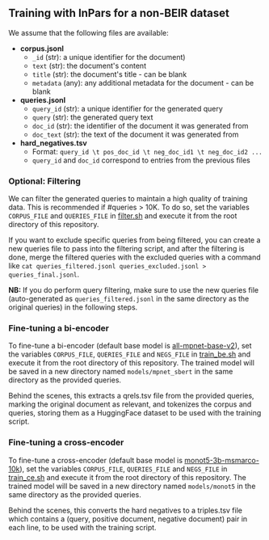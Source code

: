 ## Training with InPars for a non-BEIR dataset
We assume that the following files are available:
- **corpus.jsonl**
  - `_id` (str): a unique identifier for the document)
  - `text` (str): the document's content
  - `title` (str): the document's title - can be blank
  - `metadata` (any): any additional metadata for the document - can be blank
- **queries.jsonl**
  - `query_id` (str): a unique identifier for the generated query
  - `query` (str): the generated query text
  - `doc_id` (str): the identifier of the document it was generated from
  - `doc_text` (str): the text of the document it was generated from
- **hard_negatives.tsv**
  - Format: `query_id \t pos_doc_id \t neg_doc_id1 \t neg_doc_id2 ...`
  - `query_id` and `doc_id` correspond to entries from the previous files

### Optional: Filtering
We can filter the generated queries to maintain a high quality of training data. This is recommended if #queries > 10K. To do so, set the variables `CORPUS_FILE` and `QUERIES_FILE` in [filter.sh](./filter.sh) and execute it from the root directory of this repository.

If you want to exclude specific queries from being filtered, you can create a new queries file to pass into the filtering script, and after the filtering is done, merge the filtered queries with the excluded queries with a command like `cat queries_filtered.jsonl queries_excluded.jsonl > queries_final.jsonl`.

**NB:** If you do perform query filtering, make sure to use the new queries file (auto-generated as `queries_filtered.jsonl` in the same directory as the original queries) in the following steps.

### Fine-tuning a bi-encoder
To fine-tune a bi-encoder (default base model is [all-mpnet-base-v2](https://huggingface.co/sentence-transformers/all-mpnet-base-v2)), set the variables `CORPUS_FILE`, `QUERIES_FILE` and `NEGS_FILE` in [train_be.sh](./train_be.sh) and execute it from the root directory of this repository. The trained model will be saved in a new directory named `models/mpnet_sbert` in the same directory as the provided queries.

Behind the scenes, this extracts a qrels.tsv file from the provided queries, marking the original document as relevant, and tokenizes the corpus and queries, storing them as a HuggingFace dataset to be used with the training script.

### Fine-tuning a cross-encoder
To fine-tune a cross-encoder (default base model is [monot5-3b-msmarco-10k](https://huggingface.co/castorini/monot5-3b-msmarco-10k)), set the variables `CORPUS_FILE`, `QUERIES_FILE` and `NEGS_FILE` in [train_ce.sh](./train_ce.sh) and execute it from the root directory of this repository. The trained model will be saved in a new directory named `models/monot5` in the same directory as the provided queries.

Behind the scenes, this converts the hard negatives to a triples.tsv file which contains a (query, positive document, negative document) pair in each line, to be used with the training script.
